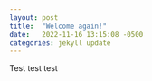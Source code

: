 ```yaml
---
layout: post
title:  "Welcome again!"
date:   2022-11-16 13:15:08 -0500
categories: jekyll update
---
```


Test test test
